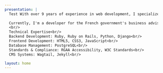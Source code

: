 ```yaml
---
presentation: |
  Test With over 9 years of experience in web development, I specialize in building secure, accessible, and efficient web applications. My expertise spans both frontend and backend development, with a strong emphasis on Ruby on Rails applications.<br/>
  
  Currently, I'm a developer for the French government's business advisory platform, where I develop and maintain digital services that connect businesses with professional advisors. My work emphasizes accessibility, security, and user experience, ensuring that public services are available to all users.<br/>
  <br/>
  Technical Expertise<br/>
  Backend Development: Ruby, Ruby on Rails, Python, Django<br/>
  Frontend Development: HTML5, CSS3, JavaScript<br/>
  Database Management: PostgreSQL<br/>
  Standards & Compliance: RGAA Accessibility, W3C Standards<br/>
  CMS Systems: Wagtail, Jekyll<br/>

layout: home
---
```


